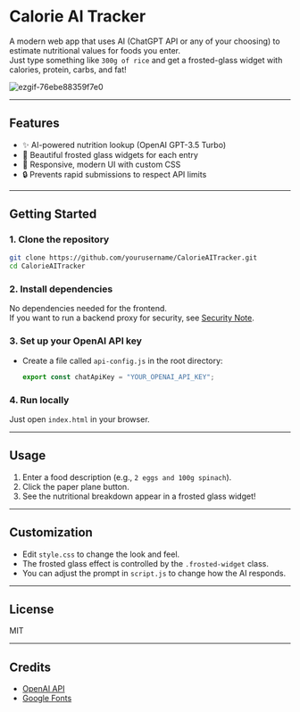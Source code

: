 # Calorie AI Tracker

A modern web app that uses AI (ChatGPT API or any of your choosing) to estimate nutritional values for foods you enter.  
Just type something like `300g of rice` and get a frosted-glass widget with calories, protein, carbs, and fat!

![ezgif-76ebe88359f7e0](https://github.com/user-attachments/assets/5bfd3711-a9fa-4fc7-bb6b-ae4037a4fd3f)


---

## Features

- ✨ AI-powered nutrition lookup (OpenAI GPT-3.5 Turbo)
- 🧊 Beautiful frosted glass widgets for each entry
- 🎨 Responsive, modern UI with custom CSS
- 🔒 Prevents rapid submissions to respect API limits

---

## Getting Started

### 1. Clone the repository

```bash
git clone https://github.com/yourusername/CalorieAITracker.git
cd CalorieAITracker
```

### 2. Install dependencies

No dependencies needed for the frontend.  
If you want to run a backend proxy for security, see [Security Note](#security-note).

### 3. Set up your OpenAI API key

- Create a file called `api-config.js` in the root directory:
    ```js
    export const chatApiKey = "YOUR_OPENAI_API_KEY";
    ```

### 4. Run locally

Just open `index.html` in your browser.

---

## Usage

1. Enter a food description (e.g., `2 eggs and 100g spinach`).
2. Click the paper plane button.
3. See the nutritional breakdown appear in a frosted glass widget!

---

## Customization

- Edit `style.css` to change the look and feel.
- The frosted glass effect is controlled by the `.frosted-widget` class.
- You can adjust the prompt in `script.js` to change how the AI responds.

---


## License

MIT

---

## Credits

- [OpenAI API](https://platform.openai.com/)
- [Google Fonts](https://fonts.google.com/)
